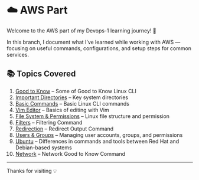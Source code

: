 # ☁️ AWS Part

Welcome to the AWS part of my Devops-1 learning journey! 🚀

In this branch, I document what I’ve learned while working with AWS — focusing on useful commands, configurations, and setup steps for common services.

## 📚 Topics Covered

1. [Good to Know](./0_Good-to-Know.md) – Some of Good to Know Linux CLI
2. [Important Directories](./1_Important%20Directory.md) – Key system directories
3. [Basic Commands](./2_Basic-Command.md) – Basic Linux CLI commands
4. [Vim Editor](./3_Vim-Editor.md) – Basics of editing with Vim
5. [File System & Permissions](./4_File-System-Permission.md) – Linux file structure and permission
6. [Filters](./5_Filter.md) – Filtering Command
7. [Redirection](./6_Redirection.md) – Redirect Output Command 
8. [Users & Groups](./7_Users-Groups.md) – Managing user accounts, groups, and permissions
9. [Ubuntu](./8_Ubuntu.md) – Differences in commands and tools between Red Hat and Debian-based systems
10. [Network](./9_Network-Command.md) – Network Good to Know Command

---
Thanks for visiting 💡
